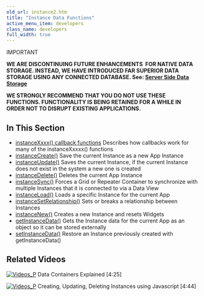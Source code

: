 ```yaml
---
old_url: instance2.htm
title: "Instance Data Functions"
active_menu_item: developers
class_name: developers
full_width: true
---
```



IMPORTANT

**WE ARE DISCONTINUING FUTURE ENHANCEMENTS  FOR NATIVE DATA STORAGE. INSTEAD, WE HAVE INTRODUCED FAR SUPERIOR DATA STORAGE USING ANY CONNECTED DATABASE. See: [Server Side Data Storage](/developers/documentation/product-guide/data-storage/server-side-data-storage/)**

**WE STRONGLY RECOMMEND THAT YOU DO NOT USE THESE FUNCTIONS. FUNCTIONALITY IS BEING RETAINED FOR A WHILE IN ORDER NOT TO DISRUPT EXISTING APPLICATIONS.**

## In This Section

 - [instanceXxxx() callback functions](/developers/documentation/scripting-apis/client-api/instance-data-functions/instancexxxx-callback-function)
    Describes how callbacks work for many of the instanceXxxxx() functions
 - [instanceCreate()](/developers/documentation/scripting-apis/client-api/instance-data-functions/instancecreate)
    Save the current Instance as a new App Instance
 - [instanceUpdate()](/developers/documentation/scripting-apis/client-api/instance-data-functions/instancesave)
    Saves the current Instance, if the current Instance does not exist in the system a new one is created
 - [instanceDelete()](/developers/documentation/scripting-apis/client-api/instance-data-functions/instancedelete)
    Deletes the current App Instance
 - [instanceSync()](/developers/documentation/scripting-apis/client-api/instance-data-functions/instancesync)
    Forces a Grid or Repeater Container to synchronize with multiple Instances that it is connected to via a Data View
 - [instanceLoad()](/developers/documentation/scripting-apis/client-api/instance-data-functions/instanceload)
    Loads a specific Instance for the current App
 - [instanceSetRelationship()](/developers/documentation/scripting-apis/client-api/instance-data-functions/instancesetrelationship)
    Sets or breaks a relationship between Instances
 - [instanceNew()](/developers/documentation/scripting-apis/client-api/instance-data-functions/instancenew)
    Creates a new Instance and resets Widgets
 - [getInstanceData()](/developers/documentation/scripting-apis/client-api/instance-data-functions/getinstancedata)
    Gets the Instance data for the current App as an object so it can be stored externally
 - [setInstanceData()](/developers/documentation/scripting-apis/client-api/instance-data-functions/setinstancedata)
    Restore an Instance previously created with getInstanceData()

## Related Videos

[![Videos\_P](/img/docs/videos_p.png)](http://www.youtube.com/v/TrfVkAavkOQ?autoplay=1&hd=1&fs=1&showsearch=0&rel=0&) Data Containers Explained [4:25]

[![Videos\_P](/img/docs/videos_p.png)](http://www.youtube.com/v/ezafw_TVk8s?autoplay=1&hd=1&fs=1&showsearch=0&rel=0&) Creating, Updating, Deleting Instances using Javascript [4:44]

